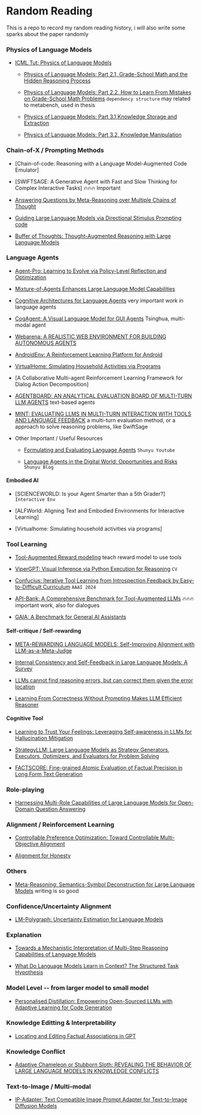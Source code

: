 # Random Reading
This is a repo to record my random reading history, i will also write some sparks about the paper randomly

### Physics of Language Models

- [ICML Tut: Physics of Language Models](https://www.youtube.com/watch?v=kf_eGgVtOcs)

    - [Physics of Language Models: Part 2.1, Grade-School Math and the Hidden Reasoning Process](https://arxiv.org/pdf/2407.20311)

    - [Physics of Language Models: Part 2.2, How to Learn From Mistakes on Grade-School Math Problems](https://arxiv.org/pdf/2408.16293) `dependency structure` may related to metabench, used in thesis

    - [Physics of Language Models: Part 3.1,Knowledge Storage and Extraction](https://arxiv.org/pdf/2309.14316.pdf)

    - [Physics of Language Models: Part 3.2, Knowledge Manipulation](https://arxiv.org/pdf/2309.14402.pdf)

### Chain-of-X / Prompting Methods

- [Chain-of-code: Reasoning with a Language Model-Augmented Code Emulator]

- [SWIFTSAGE: A Generative Agent with Fast and Slow Thinking for Complex Interactive Tasks] :fire::fire::fire: Important

- [Answering Questions by Meta-Reasoning over Multiple Chains of Thought](https://aclanthology.org/2023.emnlp-main.364/)

- [Guiding Large Language Models via Directional Stimulus Prompting](https://arxiv.org/abs/2302.11520.pdf) [code](https://github.com/Leezekun/Directional-Stimulus-Prompting)

- [Buffer of Thoughts: Thought-Augmented Reasoning with Large Language Models](https://arxiv.org/pdf/2406.04271.pdf)


### Language Agents

- [Agent-Pro: Learning to Evolve via Policy-Level Reflection and Optimization](https://arxiv.org/pdf/2402.17574.pdf)

- [Mixture-of-Agents Enhances Large Language Model Capabilities](https://arxiv.org/abs/2406.04692.pdf)

- [Cognitive Architectures for Language Agents](https://arxiv.org/abs/2309.02427) very important work in language agents

- [CogAgent: A Visual Language Model for GUI Agents](https://arxiv.org/pdf/2312.08914.pdf) Tsinghua, multi-modal agent

- [Webarena: A REALISTIC WEB ENVIRONMENT FOR BUILDING AUTONOMOUS AGENTS](https://arxiv.org/abs/2307.13854)

- [AndroidEnv: A Reinforcement Learning Platform for Android](https://arxiv.org/pdf/2105.13231.pdf)

- [VirtualHome: Simulating Household Activities via Programs](https://arxiv.org/pdf/1806.07011.pdf)

- [A Collaborative Multi-agent Reinforcement Learning Framework for Dialog Action Decomposition]

- [AGENTBOARD: AN ANALYTICAL EVALUATION BOARD OF MULTI-TURN LLM AGENTS](https://arxiv.org/pdf/2401.13178.pdf) text-based agents

- [MINT: EVALUATING LLMS IN MULTI-TURN INTERACTION WITH TOOLS AND LANGUAGE FEEDBACK](https://arxiv.org/pdf/2309.10691.pdf) a multi-turn evaluation method, or a approach to solve reasoning problems, like SwiftSage

- Other Important / Useful Resources

    - [Formulating and Evaluating Language Agents](https://www.youtube.com/watch?v=qmGu9okiICU) `Shunyu Youtube`

    - [Language Agents in the Digital World: Opportunities and Risks](https://princeton-nlp.github.io/language-agent-impact/) `Shunyu Blog`


#### Embodied AI

- [SCIENCEWORLD: Is your Agent Smarter than a 5th Grader?] `Interactive Env`

- [ALFWorld: Aligning Text and Embodied Environments for Interactive Learning]

- [Virtualhome: Simulating household activities via programs]


### Tool Learning
 
- [Tool-Augmented Reward modeling](https://arxiv.org/abs/2310.01045.pdf) teach reward model to use tools

- [ViperGPT: Visual Inference via Python Execution for Reasoning](https://arxiv.org/abs/2303.08128) `CV`

- [Confucius: Iterative Tool Learning from Introspection Feedback by Easy-to-Difficult Curriculum](https://arxiv.org/abs/2308.14034) `AAAI 2024`

- [API-Bank: A Comprehensive Benchmark for Tool-Augmented LLMs](https://aclanthology.org/2023.emnlp-main.187.pdf) :fire::fire::fire: important work, also for dialogues

- [GAIA: A Benchmark for General AI Assistants](https://arxiv.org/pdf/2311.12983.pdf)


#### Self-critique / Self-rewarding

- [META-REWARDING LANGUAGE MODELS: Self-Improving Alignment with LLM-as-a-Meta-Judge](https://arxiv.org/pdf/2407.19594)

- [Internal Consistency and Self-Feedback in Large Language Models: A Survey](https://arxiv.org/pdf/2407.14507)

- [LLMs cannot find reasoning errors, but can correct them given the error location](https://aclanthology.org/2024.findings-acl.826.pdf)

- [Learning From Correctness Without Prompting Makes
LLM Efficient Reasoner](https://arxiv.org/pdf/2403.19094.pdf)


#### Cognitive Tool

- [Learning to Trust Your Feelings: Leveraging Self-awareness in LLMs for Hallucination Mitigation](https://aclanthology.org/2024.knowledgenlp-1.4.pdf)

- [StrategyLLM: Large Language Models as Strategy Generators, Executors, Optimizers, and Evaluators for Problem Solving](https://arxiv.org/pdf/2311.08803.pdf)

- [FACTSCORE: Fine-grained Atomic Evaluation of Factual Precision in Long Form Text Generation](https://aclanthology.org/2023.emnlp-main.741.pdf)


### Role-playing

- [Harnessing Multi-Role Capabilities of Large Language Models for Open-Domain Question Answering](https://arxiv.org/pdf/2403.05217.pdf)


### Alignment / Reinforcement Learning

- [Controllable Preference Optimization: Toward Controllable Multi-Objective Alignment](https://arxiv.org/pdf/2402.19085.pdf)

- [Alignment for Honesty](https://arxiv.org/pdf/2312.07000.pdf)

### Others

- [Meta-Reasoning: Semantics-Symbol Deconstruction for Large Language Models](https://arxiv.org/abs/2306.17820) writing is so good

### Confidence/Uncertainty Alignment

- [LM-Polygraph: Uncertainty Estimation for Language Models](https://aclanthology.org/2023.emnlp-demo.41.pdf) 

### Explanation

- [Towards a Mechanistic Interpretation of Multi-Step Reasoning Capabilities of Language Models](https://arxiv.org/pdf/2310.14491.pdf)

- [What Do Language Models Learn in Context? The Structured Task Hypothesis](https://arxiv.org/pdf/2406.04216.pdf)


### Model Level -- from larger model to small model

- [Personalised Distillation: Empowering Open-Sourced LLMs with Adaptive Learning for Code Generation](https://arxiv.org/pdf/2310.18628.pdf)


### Knowledge Editting & Interpretability

- [Locating and Editing Factual Associations in GPT](https://arxiv.org/abs/2202.05262.pdf)

### Knowledge Conflict

- [Adaptive Chameleon or Stubborn Sloth: REVEALING THE BEHAVIOR OF LARGE LANGUAGE MODELS IN KNOWLEDGE CONFLICTS](https://arxiv.org/abs/2305.13300.pdf)


### Text-to-Image / Multi-modal

- [IP-Adapter: Text Compatible Image Prompt Adapter for Text-to-Image Diffusion Models](https://arxiv.org/pdf/2308.06721)